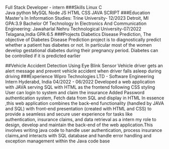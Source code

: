 Full Stack Developer - intern
###Skills
Linux
C  
Java
python
MySQL
Node JS
HTML
CSS
JAVA SCRIPT
###Education
Master's In Information Studies:
Trine University- 12/2023
Detroit, MI
GPA:3.9
Bachelor Of Technology In
Electronics And Communication
Engineering:
Jawaharlal Nehru Technological
University-07/2022
Telagana,India
GPA:6.5
###Projects
Diabetics Disease Prediction, The objective of Diabetes Disease Prediction project
is to diagnostically predict whether a patient has diabetes or not. In particular most
of the women develop gestational diabetes during their pregnancy period.
Diabetes can be controlled if it is predicted earlier

##Vehicle Accident Detection Using Eye Blink Sensor
Vehicle driver gets an alert message and prevent vehicle accident when driver falls
asleep during driving
###Experience
Wipro Technologies LTD - Software Engineering Intern
Hyderabd, India
04/2022 - 06/2022
Developed a web application with JAVA serving SQL with HTML as the frontend
following CSS styling
User can login to system and claim the insurance
Added Password authentication system, Fetch data from SQL and display in
HTML
In essence ,this web application combines the back-end functionality (handled by
JAVA and SQL) with front-end presentation (created with HTML and CSS) to
provide a seamless and secure user experience for tasks like authentication,
insurance claims, and data retrieval as a intern my role to design, develop and
maintain the back-end of the web application.This involves writing java code to
handle user authentication, process insurance claims,and interacts with SQL
database and handle error handling and exception management within the Java code base
